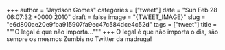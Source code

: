 
+++
author = "Jaydson Gomes"
categories = ["tweet"]
date = "Sun Feb 28 06:07:32 +0000 2010"
draft = false
image = "{TWEET_IMAGE}"
slug = "e6d800ae20e9fba915907fa9ec47c584dce4c52d"
tags = ["tweet"]
title = """O legal é que não importa..."""
+++
O legal é que não importa o dia, são sempre os mesmos Zumbis no Twitter da madruga!
